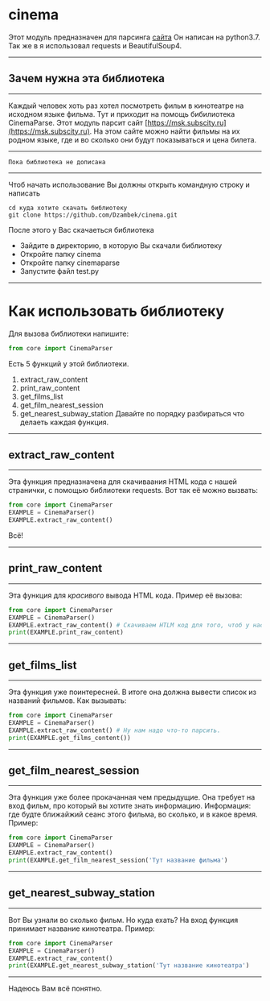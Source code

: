 # cinema
Этот модуль предназначен для парсинга [сайта](https://msk.subscity.ru)
Он написан на python3.7. Так же в я использовал requests и BeautifulSoup4.
***
## Зачем нужна эта библиотека
-----------------------------
Каждый человек хоть раз хотел посмотреть фильм в кинотеатре на исходном языке фильма. Тут и приходит на помощь бибилиотека CinemaParse. Этот модуль парсит сайт [https://msk.subscity.ru](https://msk.subscity.ru). На этом сайте можно найти фильмы на их родном языке, где и во сколько они будут показываться и цена билета.
***
`Пока библиотека не дописана`
***
Чтоб начать использование Вы должны открыть командную строку и написать
```
cd куда хотите скачать библиотеку
git clone https://github.com/Dzambek/cinema.git
```
После этого у Вас скачаеться библиотека
* Зайдите в  директорию, в которую Вы скачали библиотеку
* Откройте папку cinema
* Откройте папку cinemaparse
* Запустите файл test.py
***
# Как использовать библиотеку
Для вызова библиотеки напишите:
```python
from core import CinemaParser
```
Есть 5 функций у этой библиотеки.
1. extract_raw_content
2. print_raw_content
3. get_films_list
4. get_film_nearest_session
5. get_nearest_subway_station
Давайте по порядку разбираться что делаеть каждая функция.
***
## extract_raw_content
----------------------
Эта функция предназначена для скачиваания HTML кода с нашей странички, с помощью библиотеки requests.
Вот так её можно вызвать:
```python
from core import CinemaParser
EXAMPLE = CinemaParser()
EXAMPLE.extract_raw_content()
```
Всё!
***
## print_raw_content
--------------------
Эта функция для *красивого* вывода HTML кода.
Пример её вызова:
```python
from core import CinemaParser
EXAMPLE = CinemaParser()
EXAMPLE.extract_raw_content() # Скачиваем HTLM код для того, чтоб у нас было что выводить.
print(EXAMPLE.print_raw_content)
```
***
## get_films_list
-----------------
Эта функция уже поинтересней. В итоге она должна вывести список из названий фильмов.
Как вызывать:
```python
from core import CinemaParser
EXAMPLE = CinemaParser()
EXAMPLE.extract_raw_content() # Ну нам надо что-то парсить.
print(EXAMPLE.get_films_content())
```
***
## get_film_nearest_session
---------------------------
Эта функция уже более прокачанная чем предыдущие. Она требует на вход фильм, про который вы хотите знать информацию.
Информация: где будте ближайжий сеанс этого фильма, во сколько, и в какое время.
Пример:
```python
from core import CinemaParser
EXAMPLE = CinemaParser()
EXAMPLE.extract_raw_content() 
print(EXAMPLE.get_film_nearest_session('Тут название фильма')
```
***
## get_nearest_subway_station
-----------------------------
Вот Вы узнали во сколько фильм. Но куда ехать? На вход функция принимает название кинотеатра.
Пример:
```python
from core import CinemaParser
EXAMPLE = CinemaParser()
EXAMPLE.extract_raw_content() 
print(EXAMPLE.get_nearest_subway_station('Тут название кинотеатра')
```
***
Надеюсь Вам всё понятно.

